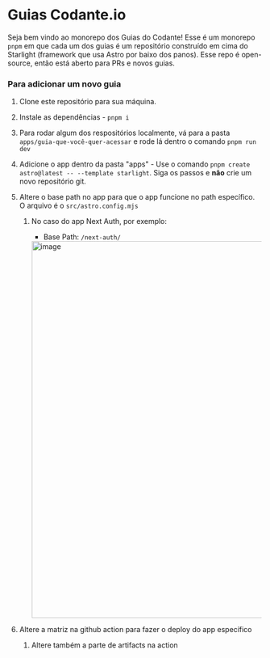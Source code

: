 # Guias Codante.io

Seja bem vindo ao monorepo dos Guias do Codante! Esse é um monorepo `pnpm` em que cada um dos guias é um repositório construído em cima do Starlight (framework que usa Astro por baixo dos panos). Esse repo é open-source, então está aberto para PRs e novos guias. 


### Para adicionar um novo guia

1. Clone este repositório para sua máquina.
2. Instale as dependências - `pnpm i`
3. Para rodar algum dos respositórios localmente, vá para a pasta `apps/guia-que-você-quer-acessar` e rode lá dentro o comando `pnpm run dev`
4. Adicione o app dentro da pasta "apps" - Use o comando `pnpm create astro@latest -- --template starlight`. Siga os passos e **não** crie um novo repositório git. 
5. Altere o base path no app para que o app funcione no path específico. O arquivo é o `src/astro.config.mjs`
   1. No caso do app Next Auth, por exemplo:
      - Base Path: `/next-auth/`
     
      <img width="746" alt="image" src="https://github.com/user-attachments/assets/b8cc67c0-2b59-4093-bce8-ad29bd1c3f86">

6. Altere a matriz na github action para fazer o deploy do app específico
   1. Altere também a parte de artifacts na action
